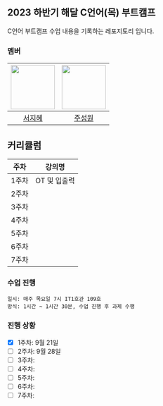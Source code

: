 ## 2023 하반기 해달 C언어(목) 부트캠프
C언어 부트캠프 수업 내용을 기록하는 레포지토리 입니다.

### 멤버
|<img src="https://github.com/swisdom784.png" width="100px"> | <img src="https://github.com/castleo7.png" width="100px"> |
|:---:|:---:|
| [서지혜](https://github.com/swisdom784) | [주성원](https://github.com/castleo7) |

## 커리큘럼
| 주차  |     강의명     |
| :---: | :------------: |
| 1주차 |  OT 및 입출력  |
| 2주차 | 
| 3주차 |
| 4주차 |
| 5주차 |
| 6주차 |
| 7주차 |
### 수업 진행
```
일시: 매주 목요일 7시 IT1호관 109호
방식: 1시간 ~ 1시간 30분, 수업 진행 후 과제 수행

```

### 진행 상황
- [x] 1주차: 9월 21일
- [ ] 2주차: 9월 28일 
- [ ] 3주차: 
- [ ] 4주차:
- [ ] 5주차:
- [ ] 6주차:
- [ ] 7주차:

